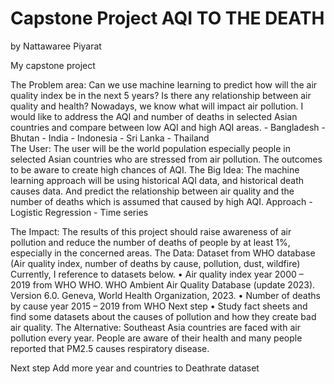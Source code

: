 # Capstone Project AQI TO THE DEATH
by Nattawaree Piyarat

My capstone project

The Problem area: 
Can we use machine learning to predict how will the air quality index be in the next 5 years? 
Is there any relationship between air quality and health? Nowadays, we know what will impact air pollution. 
I would like to address the AQI and number of deaths in selected Asian countries and compare between low AQI and high AQI areas.
	- Bangladesh
	- Bhutan
	- India
	- Indonesia
	- Sri Lanka
	- Thailand  
The User: 
	The user will be the world population especially people in selected Asian countries who are stressed from air pollution. The outcomes to be aware to create high chances of AQI. 
The Big Idea: 
	The machine learning approach will be using historical AQI data, and historical death causes data. And predict the relationship between air quality and the number of deaths which is assumed that caused by high AQI.
	Approach 
		- Logistic Regression
		- Time series

The Impact: 
	The results of this project should raise awareness of air pollution and reduce the number of deaths of people by at least 1%, especially in the concerned areas.
The Data: 
	Dataset from WHO database (Air quality index, number of deaths by cause, pollution, dust, wildfire) 
	Currently, I reference to datasets below.
	•	Air quality index year 2000 – 2019 from WHO 
	WHO. WHO Ambient Air Quality Database (update 2023). Version 6.0. Geneva, World Health Organization, 2023.
	•	Number of deaths by cause year 2015 – 2019 from WHO
	Next step
	•	Study fact sheets and find some datasets about the causes of pollution and how they create bad air quality.
	The Alternative: 
	Southeast Asia countries are faced with air pollution every year. People are aware of their health and many people reported that PM2.5 causes respiratory disease. 

Next step 
	Add more year and countries to Deathrate dataset
	